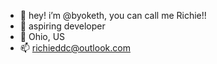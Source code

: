 - 👋 hey! i’m @byoketh, you can call me Richie!!
- 🍁 aspiring developer
- 📍 Ohio, US
- 📫 richieddc@outlook.com

